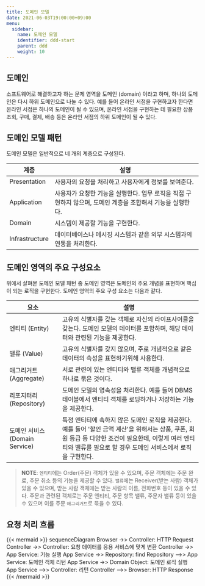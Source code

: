 ```yaml
---
title: 도메인 모델
date: 2021-06-03T19:00:00+09:00
menu:
  sidebar:
    name: 도메인 모델
    identifier: ddd-start
    parent: ddd
    weight: 10
---
```


## 도메인

소프트웨어로 해결하고자 하는 문제 영역을 도메인 (domain) 이라고 하며, 하나의 도메인은 다시 하위 도메인으로 나눌 수 있다. 예를 들어 온라인 서점을 구현하고자 한다면 온라인 서점은 하나의 도메인이 될 수 있으며, 온라인 서점을 구현하는 데 필요한 상품 조회, 구매, 결제, 배송 등은 온라인 서점의 하위 도메인이 될 수 있다.

## 도메인 모델 패턴

도메인 모델은 일반적으로 네 개의 계층으로 구성된다.

| 계층           | 설명                                                         |
| -------------- | ------------------------------------------------------------ |
| Presentation   | 사용자의 요청을 처리하고 사용자에게 정보를 보여준다.         |
| Application    | 사용자가 요청한 기능을 실행한다. 업무 로직을 직접 구현하지 않으며, 도메인 계층을 조합해서 기능을 실행한다. |
| Domain         | 시스템이 제공할 기능을 구현한다.                             |
| Infrastructure | 데이터베이스나 메시징 시스템과 같은 외부 시스템과의 연동을 처리한다. |

## 도메인 영역의 주요 구성요소

위에서 살펴본 도메인 모델 패턴 중 도메인 영역은 도메인의 주요 개념을 표현하며 핵심이 되는 로직을 구현한다. 도메인 영역의 주요 구성 요소는 다음과 같다.

|요소|설명|
|---|---|
|엔티티 (Entity)|고유의 식별자를 갖는 객체로 자신의 라이프사이클을 갖는다. 도메인 모델의 데이터를 포함하며, 해당 데이터와 관련된 기능을 제공한다.|
|밸류 (Value)|고유의 식별자를 갖지 않으며, 주로 개념적으로 같은 데이터의 속성을 표현하기위해 사용한다.|
|애그리거트 (Aggregate)|서로 관련이 있는 엔티티와 밸류 객체를 개념적으로 하나로 묶은 것이다.|
|리포지터리 (Repository)|도메인 모델의 영속성을 처리한다. 예를 들어 DBMS 테이블에서 엔티티 객체를 로딩하거나 저장하는 기능을 제공한다.|
|도메인 서비스 (Domain Service)|특정 엔티티에 속하지 않은 도메인 로직을 제공한다. 예를 들어 '할인 금액 계산'을 위해서는 상품, 쿠폰, 회원 등급 등 다양한 조건이 필요한데, 이렇게 여러 엔티티와 밸류를 필요로 할 경우 도메인 서비스에서 로직을 구현한다.|

> **NOTE**: `엔티티`에는 Order(주문) 객체가 있을 수 있으며, 주문 객체에는 주문 완료, 주문 취소 등의 기능을 제공할 수 있다. `밸류`에는 Receiver(받는 사람) 객체가 있을 수 있으며, 받는 사람 객체에는 받는 사람의 이름, 전화번호 등이 있을 수 있다. 주문과 관련된 객체로는 주문 엔티티, 주문 항목 밸류, 주문자 밸류 등이 있을 수 있으며 이를 주문 `애그리거트`로 묶을 수 있다.

## 요청 처리 흐름

{{< mermaid >}}
sequenceDiagram
Browser ->> Controller: HTTP Request
Controller ->> Controller: 요청 데이터를 응용 서비스에 맞게 변환
Controller ->> App Service: 기능 실행
App Service ->> Repository: find
Repository -->> App Service: 도메인 객체 리턴
App Service ->> Domain Object: 도메인 로직 실행
App Service -->> Controller: 리턴
Controller -->> Browser: HTTP Response
{{< /mermaid >}}
